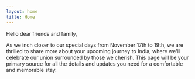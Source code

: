 ```yaml
---
layout: home
title: Home
---
```


Hello dear friends and family,

As we inch closer to our special days from November 17th to 19th, we are thrilled to share more about your upcoming journey to India, where we'll celebrate our union surrounded by those we cherish. This page will be your primary source for all the details and updates you need for a comfortable and memorable stay.


